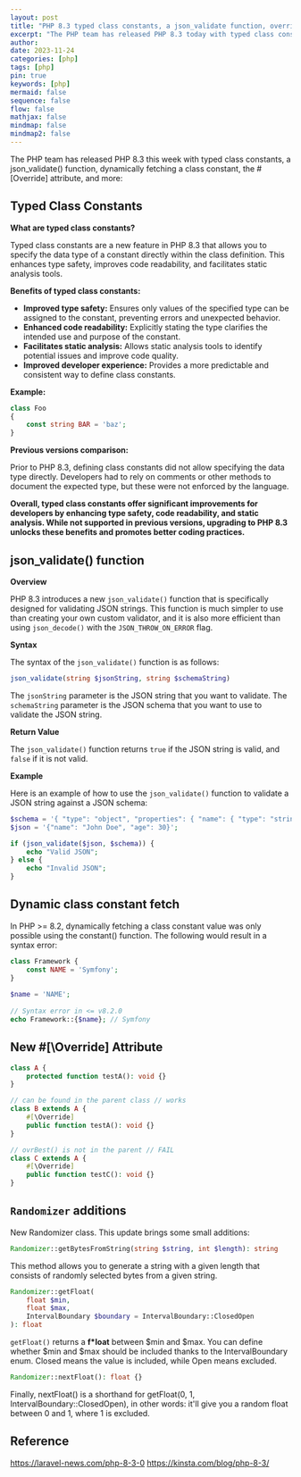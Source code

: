 ```yaml
---
layout: post
title: "PHP 8.3 typed class constants, a json_validate function, override attribute and more"
excerpt: "The PHP team has released PHP 8.3 today with typed class constants, a json_validate() function, dynamically fetching a class constant, and more"
author: 
date: 2023-11-24
categories: [php]
tags: [php]
pin: true
keywords: [php]
mermaid: false
sequence: false
flow: false
mathjax: false
mindmap: false
mindmap2: false
---
```


<span class="dropcap-element-slot">T</span>he PHP team has released PHP 8.3 this week with typed class constants, a json_validate() function, dynamically fetching a class constant, the #[Override] attribute, and more:

## Typed Class Constants

**What are typed class constants?**

Typed class constants are a new feature in PHP 8.3 that allows you to specify the data type of a constant directly within the class definition. This enhances type safety, improves code readability, and facilitates static analysis tools.

**Benefits of typed class constants:**

* **Improved type safety:** Ensures only values of the specified type can be assigned to the constant, preventing errors and unexpected behavior.
* **Enhanced code readability:** Explicitly stating the type clarifies the intended use and purpose of the constant.
* **Facilitates static analysis:** Allows static analysis tools to identify potential issues and improve code quality.
* **Improved developer experience:** Provides a more predictable and consistent way to define class constants.

**Example:**

```php
class Foo
{
    const string BAR = 'baz';
} 
```

**Previous versions comparison:**

Prior to PHP 8.3, defining class constants did not allow specifying the data type directly. Developers had to rely on comments or other methods to document the expected type, but these were not enforced by the language.

**Overall, typed class constants offer significant improvements for developers by enhancing type safety, code readability, and static analysis. While not supported in previous versions, upgrading to PHP 8.3 unlocks these benefits and promotes better coding practices.**


## json_validate() function

**Overview**

PHP 8.3 introduces a new `json_validate()` function that is specifically designed for validating JSON strings. This function is much simpler to use than creating your own custom validator, and it is also more efficient than using `json_decode()` with the `JSON_THROW_ON_ERROR` flag.

**Syntax**

The syntax of the `json_validate()` function is as follows:

```php
json_validate(string $jsonString, string $schemaString)
```

The `jsonString` parameter is the JSON string that you want to validate. The `schemaString` parameter is the JSON schema that you want to use to validate the JSON string.

**Return Value**

The `json_validate()` function returns `true` if the JSON string is valid, and `false` if it is not valid.

**Example**

Here is an example of how to use the `json_validate()` function to validate a JSON string against a JSON schema:

```php
$schema = '{ "type": "object", "properties": { "name": { "type": "string" }, "age": { "type": "integer" } } }';
$json = '{"name": "John Doe", "age": 30}';

if (json_validate($json, $schema)) {
    echo "Valid JSON";
} else {
    echo "Invalid JSON";
}
```


## Dynamic class constant fetch

In PHP >= 8.2, dynamically fetching a class constant value was only possible using the constant() function. The following would result in a syntax error:

```php
class Framework {
    const NAME = 'Symfony';
}
 
$name = 'NAME';
 
// Syntax error in <= v8.2.0
echo Framework::{$name}; // Symfony
```

## New #[\Override] Attribute

```php
class A {
    protected function testA(): void {}
}

// can be found in the parent class // works
class B extends A {
    #[\Override]
    public function testA(): void {}
}

// ovrBest() is not in the parent // FAIL
class C extends A {
    #[\Override]
    public function testC(): void {}
}
```

## `Randomizer` additions

New Randomizer class. This update brings some small additions:

```php
Randomizer::getBytesFromString(string $string, int $length): string
```

This method allows you to generate a string with a given length that consists of randomly selected bytes from a given string.
```php
Randomizer::getFloat(
    float $min,
    float $max,
    IntervalBoundary $boundary = IntervalBoundary::ClosedOpen
): float
```

`getFloat()` returns a **f*loat** between $min and $max. You can define whether $min and $max should be included thanks to the IntervalBoundary enum. Closed means the value is included, while Open means excluded.

```php
Randomizer::nextFloat(): float {}
```

Finally, nextFloat() is a shorthand for getFloat(0, 1, IntervalBoundary::ClosedOpen), in other words: it'll give you a random float between 0 and 1, where 1 is excluded.


## Reference

https://laravel-news.com/php-8-3-0
https://kinsta.com/blog/php-8-3/